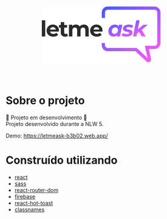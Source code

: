 <h1 align="center">
  <img alt="let me ask" title="MoveIt" src="src\assets/images\logo.svg">
</h1>
<br />

# Sobre o projeto
🚧 Projeto em desenvolvimento 🚧
<br />
Projeto desenvolvido durante a NLW 5.

Demo: https://letmeask-b3b02.web.app/

# Construído utilizando
* [react]()
* [sass]()
* [react-router-dom](https://reactrouter.com/web/guides/quick-start)
* [firebase](https://console.firebase.google.com/)
* [react-hot-toast](https://react-hot-toast.com/)
* [classnames](https://www.npmjs.com/package/classnames)


